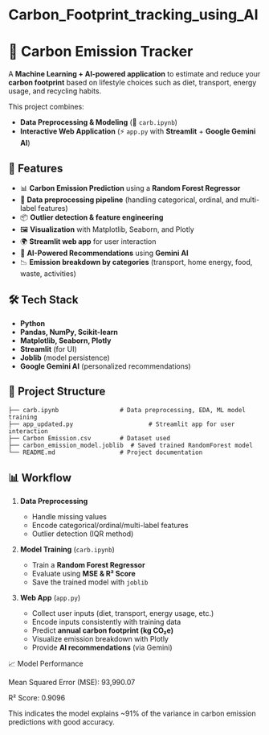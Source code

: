 # Carbon_Footprint_tracking_using_AI

# 🌱 Carbon Emission Tracker

A **Machine Learning + AI-powered application** to estimate and reduce your **carbon footprint** based on lifestyle choices such as diet, transport, energy usage, and recycling habits.

This project combines:

* **Data Preprocessing & Modeling** (📓 `carb.ipynb`)
* **Interactive Web Application** (⚡ `app.py` with **Streamlit** + **Google Gemini AI**)

## 🚀 Features

* 📊 **Carbon Emission Prediction** using a **Random Forest Regressor**
* 🧹 **Data preprocessing pipeline** (handling categorical, ordinal, and multi-label features)
* 📦 **Outlier detection & feature engineering**
* 🖼 **Visualization** with Matplotlib, Seaborn, and Plotly
* 🌍 **Streamlit web app** for user interaction
* 🤖 **AI-Powered Recommendations** using **Gemini AI**
* 📉 **Emission breakdown by categories** (transport, home energy, food, waste, activities)

## 🛠 Tech Stack

* **Python**
* **Pandas, NumPy, Scikit-learn**
* **Matplotlib, Seaborn, Plotly**
* **Streamlit** (for UI)
* **Joblib** (model persistence)
* **Google Gemini AI** (personalized recommendations)


## 📂 Project Structure

```
├── carb.ipynb                 # Data preprocessing, EDA, ML model training
├── app_updated.py                     # Streamlit app for user interaction
├── Carbon Emission.csv        # Dataset used
├── carbon_emission_model.joblib  # Saved trained RandomForest model
└── README.md                  # Project documentation
```


## 📊 Workflow

1. **Data Preprocessing**

   * Handle missing values
   * Encode categorical/ordinal/multi-label features
   * Outlier detection (IQR method)

2. **Model Training** (`carb.ipynb`)

   * Train a **Random Forest Regressor**
   * Evaluate using **MSE & R² Score**
   * Save the trained model with `joblib`

3. **Web App** (`app.py`)

   * Collect user inputs (diet, transport, energy usage, etc.)
   * Encode inputs consistently with training data
   * Predict **annual carbon footprint (kg CO₂e)**
   * Visualize emission breakdown with Plotly
   * Provide **AI recommendations** (via Gemini)


📈 Model Performance

Mean Squared Error (MSE): 93,990.07

R² Score: 0.9096

This indicates the model explains ~91% of the variance in carbon emission predictions with good accuracy.


